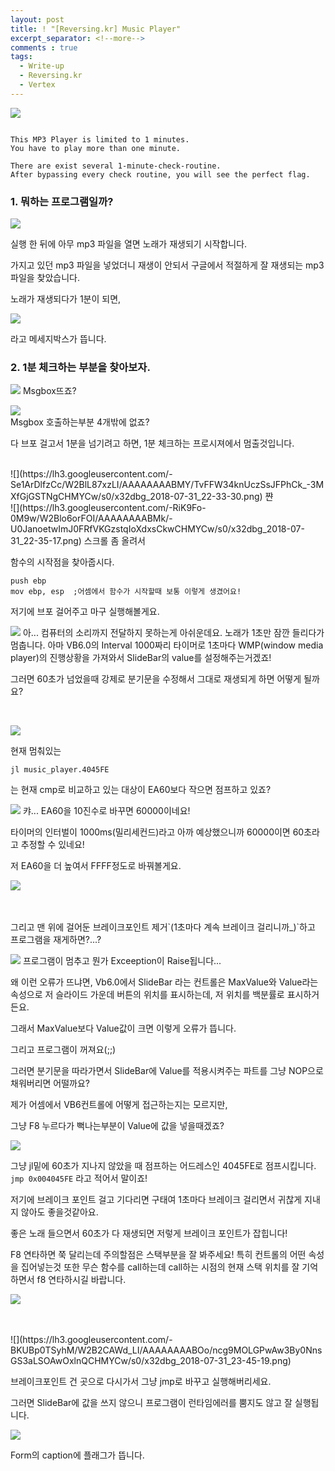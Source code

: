 ```yaml
---
layout: post
title: ! "[Reversing.kr] Music Player"
excerpt_separator: <!--more-->
comments : true
tags:
  - Write-up
  - Reversing.kr
  - Vertex
---
```


![](https://cnu365-my.sharepoint.com/personal/201802173_o_cnu_ac_kr/Documents/%EC%82%AC%EC%A7%84/Music_Player_2018-07-31_20-47-00.png)


```

This MP3 Player is limited to 1 minutes.
You have to play more than one minute.

There are exist several 1-minute-check-routine.
After bypassing every check routine, you will see the perfect flag.

```
### 1. 뭐하는 프로그램일까?


![](https://lh3.googleusercontent.com/-m_KjTGlMmCw/W2BOd47MUnI/AAAAAAAABKY/DddJCpqQO_0wkGH4Qs0XYazFrDyRPModQCHMYCw/s0/Music_Player_2018-07-31_20-56-39.png)

실행 한 뒤에 아무 mp3 파일을 열면 노래가 재생되기 시작합니다.

가지고 있던 mp3 파일을 넣었더니 재생이 안되서 구글에서 적절하게 잘 재생되는 mp3 파일을 찾았습니다.


노래가 재생되다가 1분이 되면,

![](https://lh3.googleusercontent.com/-fQ6lyRDjddg/W2BQvhfV3dI/AAAAAAAABLk/wOHnDbbQkmUZEEtIQPCEz8XqV6U_Oa9ygCHMYCw/s0/haroopad_2018-07-31_21-06-22.png)

라고 메세지박스가 뜹니다.


### 2. 1분 체크하는 부분을 찾아보자.

![](https://lh3.googleusercontent.com/-wh_I2GICV4E/W2BRDuKU2iI/AAAAAAAABL0/TZxwZiAxxzwmRFpZIG-fvRfXhuHcJ0eUgCHMYCw/s0/2018-07-31_21-07-43.png)
Msgbox뜨죠? 
<br>


![](https://lh3.googleusercontent.com/-TjezzzNx46A/W2BRgud_MjI/AAAAAAAABMI/tgbJ8hssdlYoyGCzEH64ygyWsmtVK5XwACHMYCw/s0/x32dbg_2018-07-31_21-09-38.png)
<br>
Msgbox 호출하는부분 4개밖에 없죠?

다 브포 걸고서 1분을 넘기려고 하면, 1분 체크하는 프로시져에서 멈출것입니다.

<br>
![](https://lh3.googleusercontent.com/-Se1ArDlfzCc/W2BlL87xzLI/AAAAAAAABMY/TvFFW34knUczSsJFPhCk_-3MXfGjGSTNgCHMYCw/s0/x32dbg_2018-07-31_22-33-30.png)
쨘

<br>
![](https://lh3.googleusercontent.com/-RiK9Fo-0M9w/W2Blo6orFOI/AAAAAAAABMk/-U0JanoetwImJ0FRfVKGzstqIoXdxsCkwCHMYCw/s0/x32dbg_2018-07-31_22-35-17.png)
스크롤 좀 올려서 

함수의 시작점을 찾아줍시다.
```
push ebp
mov ebp, esp  ;어셈에서 함수가 시작할때 보통 이렇게 생겼어요!
```

저기에 브포 걸어주고 마구 실행해볼게요.



![](https://lh3.googleusercontent.com/-owZnGwrixL0/W2BnqCDNvhI/AAAAAAAABNI/_0Z5J2lHOEgBgrh65tqEneT5kS2OR7iGACHMYCw/s0/2018-07-31_22-43-45.gif)
아... 컴퓨터의 소리까지 전달하지 못하는게 아쉬운데요.
노래가 1초만 잠깐 들리다가 멈춥니다.
아마 VB6.0의 Interval 1000짜리 타이머로 1초마다 WMP(window media player)의 진행상황을 가져와서
SlideBar의 value를 설정해주는거겠죠!

그러면 60초가 넘었을때 강제로 분기문을 수정해서
그대로 재생되게 하면 어떻게 될까요?

<br>

![](https://lh3.googleusercontent.com/-BJsi9040ook/W2BpbfsXbwI/AAAAAAAABNc/V-XwaBbZPOYLO3VKkrtWTEvNIC7O220mQCHMYCw/s0/x32dbg_2018-07-31_22-50-20.png)

현재 멈춰있는 
```
jl music_player.4045FE
```
는 현재 cmp로 비교하고 있는 대상이 EA60보다 작으면 점프하고 있죠?


![](https://lh3.googleusercontent.com/-7P_6YFiK5OI/W2Bp9WR41qI/AAAAAAAABNk/-SrWh7L9Yq8sKtp82Vul9I2F-jG6PCKiACHMYCw/s0/haroopad_2018-07-31_22-53-37.png)
캬... EA60을 10진수로 바꾸면 60000이네요!

타이머의 인터벌이 1000ms(밀리세컨드)라고 아까 예상했으니까 60000이면 60초라고 추정할 수 있네요!

저 EA60을 더 높여서 FFFF정도로 바꿔볼게요.


![](https://lh3.googleusercontent.com/-qEebShI_crM/W2BqenIlqDI/AAAAAAAABNs/TD6nUXw5E5oaJneEAFLkp1cPvU6PbwnVQCHMYCw/s0/x32dbg_2018-07-31_22-56-04.png)

<br>
<br>
그리고 맨 위에 걸어둔 브레이크포인트 제거`(1초마다 계속 브레이크 걸리니까_)`하고 프로그램을 재게하면?...?


![](https://lh3.googleusercontent.com/-c2358ZtcuvU/W2BrbJvcFWI/AAAAAAAABN8/efSV-i7Wvv88ALdIT81PU5LSsYyRigoUACHMYCw/s0/x32dbg_2018-07-31_22-59-58.png)
프로그램이 멈추고 뭔가 Exceeption이 Raise됩니다...

왜 이런 오류가 뜨냐면, Vb6.0에서 SlideBar 라는 컨트롤은 MaxValue와 Value라는 속성으로
저 슬라이드 가운데 버튼의 위치를 표시하는데,
저 위치를 백분률로 표시하거든요.

그래서 MaxValue보다 Value값이 크면 이렇게 오류가 뜹니다.

그리고 프로그램이 꺼져요(;;)

그러면 분기문을 따라가면서 SlideBar에 Value를 적용시켜주는 파트를 그냥 NOP으로 채워버리면 어떨까요?

제가 어셈에서 VB6컨트롤에 어떻게 접근하는지는 모르지만,

그냥 F8 누르다가 뻑나는부분이 Value에 값을 넣을때겠죠?


![](https://lh3.googleusercontent.com/-sSwsvCVevqo/W2Bs6bNUVHI/AAAAAAAABOM/j62yA-Fm_KA-GCZv74KirWGotCvsRuQcQCHMYCw/s0/x32dbg_2018-07-31_23-06-19.png)

그냥 jl밑에 60초가 지나지 않았을 때 점프하는 어드레스인 4045FE로 점프시킵니다.
`jmp 0x004045FE` 라고 적어서 말이죠!

저기에 브레이크 포인트 걸고 기다리면 구태여 1초마다 브레이크 걸리면서 귀찮게 지내지 않아도 좋을것같아요.

좋은 노래 들으면서 60초가 다 재생되면 저렇게 브레이크 포인트가 잡힙니다!

F8 연타하면 쭉 달리는데 주의할점은 스택부분을 잘 봐주세요!
특히 컨트롤의 어떤 속성을 집어넣는것 또한 무슨 함수를 call하는데 
call하는 시점의 현재 스택 위치를 잘 기억하면서 f8 연타하시길 바랍니다.


![](https://lh3.googleusercontent.com/-Jf6lFb07WWY/W2B1BTV2AyI/AAAAAAAABOk/ALapoda6viU9MRuINuw7-8FdwnYl9HGEwCHMYCw/s0/2018-07-31_23-34-52.gif)


<br>
<br>
![](https://lh3.googleusercontent.com/-BKUBp0TSyhM/W2B2CAWd_LI/AAAAAAAABOo/ncg9MOLGPwAw3By0NnsGS3aLSOAwOxlnQCHMYCw/s0/x32dbg_2018-07-31_23-45-19.png)

브레이크포인트 건 곳으로 다시가서 그냥 jmp로 바꾸고 실행해버리세요.

그러면 SlideBar에 값을 쓰지 않으니 프로그램이 런타임에러를 뿜지도 않고 잘 실행됩니다.

![](https://lh3.googleusercontent.com/-JkqLisduIOQ/W2B2h83BM3I/AAAAAAAABOw/4Dt5twK0rUQnO-rnIrfYYxSL8GvuvB2xACHMYCw/s0/x32dbg_2018-07-31_23-46-52.png)

Form의 caption에 플래그가 뜹니다.
